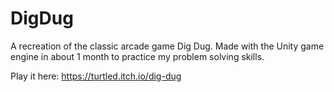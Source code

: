 # DigDug
A recreation of the classic arcade game Dig Dug. Made with the Unity game engine in about 1 month to practice my problem solving skills.

Play it here: https://turtled.itch.io/dig-dug
